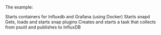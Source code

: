 The example:

Starts containers for Influxdb and Grafana (using Docker)
Starts snapd
Gets, loads and starts snap plugins
Creates and starts a task that collects from psutil and publishes to InfluxDB
